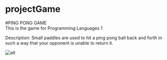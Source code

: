 # projectGame
#PING PONG GAME
<br>This is the game for Programming Languages 1

Description:
Small paddles are used to hit a ping pong ball back and forth in such a way that your opponent is unable to return it.

![alt](https://sun9-28.userapi.com/impg/Ffi_jxBx1DLxHQph71PS8CN1jhRtwHY5IyuR4A/Cis1kTzXGbc.jpg?size=1348x863&quality=96&proxy=1&sign=d0198b2aceccd1ce412cce2058d603a7&type=album)

